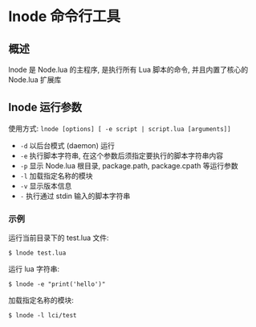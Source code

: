 # lnode 命令行工具

## 概述

lnode 是 Node.lua 的主程序, 是执行所有 Lua 脚本的命令, 并且内置了核心的 Node.lua 扩展库

## lnode 运行参数

使用方式: `lnode [options] [ -e script | script.lua [arguments]]`

- `-d` 以后台模式 (daemon) 运行
- `-e` 执行脚本字符串, 在这个参数后须指定要执行的脚本字符串内容
- `-p` 显示 Node.lua 根目录, package.path, package.cpath 等运行参数
- `-l` 加载指定名称的模块
- `-v` 显示版本信息
- `-`  执行通过 stdin 输入的脚本字符串

### 示例

运行当前目录下的 test.lua 文件:

`$ lnode test.lua`

运行 lua 字符串:

`$ lnode -e "print('hello')"`

加载指定名称的模块:

`$ lnode -l lci/test`
